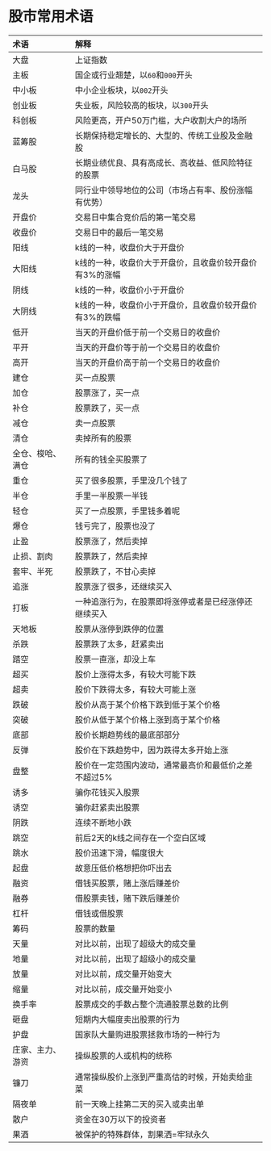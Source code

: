 # 股市常用术语

术语|解释
:-|:-
大盘|上证指数
主板|国企或行业翘楚，以`60`和`000`开头
中小板|中小企业板块，以`002`开头
创业板|失业板，风险较高的板块，以`300`开头
科创板|风险更高，开户50万门槛，大户收割大户的场所
蓝筹股|长期保持稳定增长的、大型的、传统工业股及金融股
白马股|长期业绩优良、具有高成长、高收益、低风险特征的股票
龙头|同行业中领导地位的公司（市场占有率、股份涨幅有优势）
开盘价|交易日中集合竞价后的第一笔交易
收盘价|交易日中的最后一笔交易
阳线|k线的一种，收盘价大于开盘价
大阳线|k线的一种，收盘价大于开盘价，且收盘价较开盘价有3%的涨幅
阴线|k线的一种，收盘价小于开盘价
大阴线|k线的一种，收盘价小于开盘价，且收盘价较开盘价有3%的跌幅
低开|当天的开盘价低于前一个交易日的收盘价
平开|当天的开盘价等于前一个交易日的收盘价
高开|当天的开盘价高于前一个交易日的收盘价
建仓|买一点股票
加仓|股票涨了，买一点
补仓|股票跌了，买一点
减仓|卖一点股票
清仓|卖掉所有的股票
全仓、梭哈、满仓|所有的钱全买股票了
重仓|买了很多股票，手里没几个钱了
半仓|手里一半股票一半钱
轻仓|买了一点股票，手里钱多着呢
爆仓|钱亏完了，股票也没了
止盈|股票涨了，然后卖掉
止损、割肉|股票跌了，然后卖掉
套牢、半死|股票跌了，不甘心卖掉
追涨|股票涨了很多，还继续买入
打板|一种追涨行为，在股票即将涨停或者是已经涨停还继续买入
天地板|股票从涨停到跌停的位置
杀跌|股票跌了太多，赶紧卖出
踏空|股票一直涨，却没上车
超买|股价上涨得太多，有较大可能下跌
超卖|股价下跌得太多，有较大可能上涨
跌破|股价从高于某个价格下跌到低于某个价格
突破|股价从低于某个价格上涨到高于某个价格
底部|股价长期趋势线的最底部部分
反弹|股价在下跌趋势中，因为跌得太多开始上涨
盘整|股价在一定范围内波动，通常最高价和最低价之差不超过5%
诱多|骗你花钱买入股票
诱空|骗你赶紧卖出股票
阴跌|连续不断地小跌
跳空|前后2天的k线之间存在一个空白区域
跳水|股价迅速下滑，幅度很大
起盘|故意压低价格想把你吓出去
融资|借钱买股票，赌上涨后赚差价
融券|借股票卖钱，赌下跌后赚差价
杠杆|借钱或借股票
筹码|股票的数量
天量|对比以前，出现了超级大的成交量
地量|对比以前，出现了超级小的成交量
放量|对比以前，成交量开始变大
缩量|对比以前，成交量开始变小
换手率|股票成交的手数占整个流通股票总数的比例
砸盘|短期内大幅度卖出股票的行为
护盘|国家队大量购进股票拯救市场的一种行为
庄家、主力、游资|操纵股票的人或机构的统称
镰刀|通常操纵股价上涨到严重高估的时候，开始卖给韭菜
隔夜单|前一天晚上挂第二天的买入或卖出单
散户|资金在30万以下的投资者
果酒|被保护的特殊群体，割果洒=牢狱永久